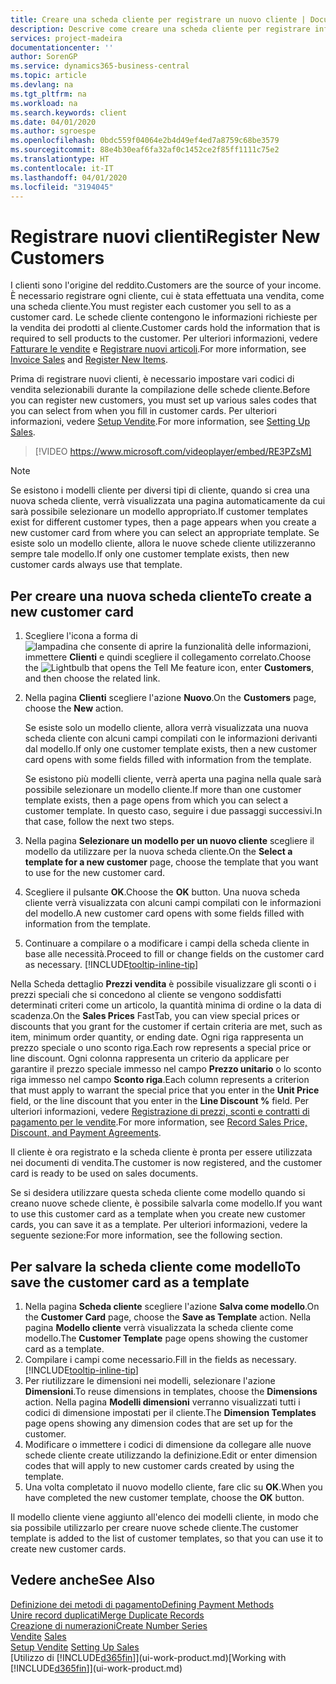 ```yaml
---
title: Creare una scheda cliente per registrare un nuovo cliente | Documenti Microsoft
description: Descrive come creare una scheda cliente per registrare informazioni su ogni nuovo cliente a cui sono rivolte le vendite.
services: project-madeira
documentationcenter: ''
author: SorenGP
ms.service: dynamics365-business-central
ms.topic: article
ms.devlang: na
ms.tgt_pltfrm: na
ms.workload: na
ms.search.keywords: client
ms.date: 04/01/2020
ms.author: sgroespe
ms.openlocfilehash: 0bdc559f04064e2b4d49ef4ed7a8759c68be3579
ms.sourcegitcommit: 88e4b30eaf6fa32af0c1452ce2f85ff1111c75e2
ms.translationtype: HT
ms.contentlocale: it-IT
ms.lasthandoff: 04/01/2020
ms.locfileid: "3194045"
---
```

# <a name="register-new-customers"></a><span data-ttu-id="5a83e-103">Registrare nuovi clienti</span><span class="sxs-lookup"><span data-stu-id="5a83e-103">Register New Customers</span></span>
<span data-ttu-id="5a83e-104">I clienti sono l'origine del reddito.</span><span class="sxs-lookup"><span data-stu-id="5a83e-104">Customers are the source of your income.</span></span> <span data-ttu-id="5a83e-105">È necessario registrare ogni cliente, cui è stata effettuata una vendita, come una scheda cliente.</span><span class="sxs-lookup"><span data-stu-id="5a83e-105">You must register each customer you sell to as a customer card.</span></span> <span data-ttu-id="5a83e-106">Le schede cliente contengono le informazioni richieste per la vendita dei prodotti al cliente.</span><span class="sxs-lookup"><span data-stu-id="5a83e-106">Customer cards hold the information that is required to sell products to the customer.</span></span> <span data-ttu-id="5a83e-107">Per ulteriori informazioni, vedere [Fatturare le vendite](sales-how-invoice-sales.md) e [Registrare nuovi articoli](inventory-how-register-new-items.md).</span><span class="sxs-lookup"><span data-stu-id="5a83e-107">For more information, see [Invoice Sales](sales-how-invoice-sales.md) and [Register New Items](inventory-how-register-new-items.md).</span></span>  

<span data-ttu-id="5a83e-108">Prima di registrare nuovi clienti, è necessario impostare vari codici di vendita selezionabili durante la compilazione delle schede cliente.</span><span class="sxs-lookup"><span data-stu-id="5a83e-108">Before you can register new customers, you must set up various sales codes that you can select from when you fill in customer cards.</span></span> <span data-ttu-id="5a83e-109">Per ulteriori informazioni, vedere [Setup Vendite](sales-setup-sales.md).</span><span class="sxs-lookup"><span data-stu-id="5a83e-109">For more information, see [Setting Up Sales](sales-setup-sales.md).</span></span>

> [!VIDEO https://www.microsoft.com/videoplayer/embed/RE3PZsM]

> [!NOTE]  
> <span data-ttu-id="5a83e-110">Se esistono i modelli cliente per diversi tipi di cliente, quando si crea una nuova scheda cliente, verrà visualizzata una pagina automaticamente da cui sarà possibile selezionare un modello appropriato.</span><span class="sxs-lookup"><span data-stu-id="5a83e-110">If customer templates exist for different customer types, then a page appears when you create a new customer card from where you can select an appropriate template.</span></span> <span data-ttu-id="5a83e-111">Se esiste solo un modello cliente, allora le nuove schede cliente utilizzeranno sempre tale modello.</span><span class="sxs-lookup"><span data-stu-id="5a83e-111">If only one customer template exists, then new customer cards always use that template.</span></span>  

## <a name="to-create-a-new-customer-card"></a><span data-ttu-id="5a83e-112">Per creare una nuova scheda cliente</span><span class="sxs-lookup"><span data-stu-id="5a83e-112">To create a new customer card</span></span>
1. <span data-ttu-id="5a83e-113">Scegliere l'icona a forma di ![lampadina che consente di aprire la funzionalità delle informazioni](media/ui-search/search_small.png "Informazioni sull'operazione che si desidera eseguire"), immettere **Clienti** e quindi scegliere il collegamento correlato.</span><span class="sxs-lookup"><span data-stu-id="5a83e-113">Choose the ![Lightbulb that opens the Tell Me feature](media/ui-search/search_small.png "Tell me what you want to do") icon, enter **Customers**, and then choose the related link.</span></span>  
2. <span data-ttu-id="5a83e-114">Nella pagina **Clienti** scegliere l'azione **Nuovo**.</span><span class="sxs-lookup"><span data-stu-id="5a83e-114">On the **Customers** page, choose the **New** action.</span></span>

    <span data-ttu-id="5a83e-115">Se esiste solo un modello cliente, allora verrà visualizzata una nuova scheda cliente con alcuni campi compilati con le informazioni derivanti dal modello.</span><span class="sxs-lookup"><span data-stu-id="5a83e-115">If only one customer template exists, then a new customer card opens with some fields filled with information from the template.</span></span>

    <span data-ttu-id="5a83e-116">Se esistono più modelli cliente, verrà aperta una pagina nella quale sarà possibile selezionare un modello cliente.</span><span class="sxs-lookup"><span data-stu-id="5a83e-116">If more than one customer template exists, then a page opens from which you can select a customer template.</span></span> <span data-ttu-id="5a83e-117">In questo caso, seguire i due passaggi successivi.</span><span class="sxs-lookup"><span data-stu-id="5a83e-117">In that case, follow the next two steps.</span></span>
3. <span data-ttu-id="5a83e-118">Nella pagina **Selezionare un modello per un nuovo cliente** scegliere il modello da utilizzare per la nuova scheda cliente.</span><span class="sxs-lookup"><span data-stu-id="5a83e-118">On the **Select a template for a new customer** page, choose the template that you want to use for the new customer card.</span></span>
4. <span data-ttu-id="5a83e-119">Scegliere il pulsante **OK**.</span><span class="sxs-lookup"><span data-stu-id="5a83e-119">Choose the **OK** button.</span></span> <span data-ttu-id="5a83e-120">Una nuova scheda cliente verrà visualizzata con alcuni campi compilati con le informazioni del modello.</span><span class="sxs-lookup"><span data-stu-id="5a83e-120">A new customer card opens with some fields filled with information from the template.</span></span>  
5. <span data-ttu-id="5a83e-121">Continuare a compilare o a modificare i campi della scheda cliente in base alle necessità.</span><span class="sxs-lookup"><span data-stu-id="5a83e-121">Proceed to fill or change fields on the customer card as necessary.</span></span> [!INCLUDE[tooltip-inline-tip](includes/tooltip-inline-tip_md.md)]

<span data-ttu-id="5a83e-122">Nella Scheda dettaglio **Prezzi vendita** è possibile visualizzare gli sconti o i prezzi speciali che si concedono al cliente se vengono soddisfatti determinati criteri come un articolo, la quantità minima di ordine o la data di scadenza.</span><span class="sxs-lookup"><span data-stu-id="5a83e-122">On the **Sales Prices** FastTab, you can view special prices or discounts that you grant for the customer if certain criteria are met, such as item, minimum order quantity, or ending date.</span></span> <span data-ttu-id="5a83e-123">Ogni riga rappresenta un prezzo speciale o uno sconto riga.</span><span class="sxs-lookup"><span data-stu-id="5a83e-123">Each row represents a special price or line discount.</span></span> <span data-ttu-id="5a83e-124">Ogni colonna rappresenta un criterio da applicare per garantire il prezzo speciale immesso nel campo **Prezzo unitario** o lo sconto riga immesso nel campo **Sconto riga**.</span><span class="sxs-lookup"><span data-stu-id="5a83e-124">Each column represents a criterion that must apply to warrant the special price that you enter in the **Unit Price** field, or the line discount that you enter in the **Line Discount %** field.</span></span> <span data-ttu-id="5a83e-125">Per ulteriori informazioni, vedere [Registrazione di prezzi, sconti e contratti di pagamento per le vendite](sales-how-record-sales-price-discount-payment-agreements.md).</span><span class="sxs-lookup"><span data-stu-id="5a83e-125">For more information, see [Record Sales Price, Discount, and Payment Agreements](sales-how-record-sales-price-discount-payment-agreements.md).</span></span>

<span data-ttu-id="5a83e-126">Il cliente è ora registrato e la scheda cliente è pronta per essere utilizzata nei documenti di vendita.</span><span class="sxs-lookup"><span data-stu-id="5a83e-126">The customer is now registered, and the customer card is ready to be used on sales documents.</span></span>

<span data-ttu-id="5a83e-127">Se si desidera utilizzare questa scheda cliente come modello quando si creano nuove schede cliente, è possibile salvarla come modello.</span><span class="sxs-lookup"><span data-stu-id="5a83e-127">If you want to use this customer card as a template when you create new customer cards, you can save it as a template.</span></span> <span data-ttu-id="5a83e-128">Per ulteriori informazioni, vedere la seguente sezione:</span><span class="sxs-lookup"><span data-stu-id="5a83e-128">For more information, see the following section.</span></span>

## <a name="to-save-the-customer-card-as-a-template"></a><span data-ttu-id="5a83e-129">Per salvare la scheda cliente come modello</span><span class="sxs-lookup"><span data-stu-id="5a83e-129">To save the customer card as a template</span></span>
1. <span data-ttu-id="5a83e-130">Nella pagina **Scheda cliente** scegliere l'azione **Salva come modello**.</span><span class="sxs-lookup"><span data-stu-id="5a83e-130">On the **Customer Card** page, choose the **Save as Template** action.</span></span> <span data-ttu-id="5a83e-131">Nella pagina **Modello cliente** verrà visualizzata la scheda cliente come modello.</span><span class="sxs-lookup"><span data-stu-id="5a83e-131">The **Customer Template** page opens showing the customer card as a template.</span></span>
2. <span data-ttu-id="5a83e-132">Compilare i campi come necessario.</span><span class="sxs-lookup"><span data-stu-id="5a83e-132">Fill in the fields as necessary.</span></span> [!INCLUDE[tooltip-inline-tip](includes/tooltip-inline-tip_md.md)]
3. <span data-ttu-id="5a83e-133">Per riutilizzare le dimensioni nei modelli, selezionare l'azione **Dimensioni**.</span><span class="sxs-lookup"><span data-stu-id="5a83e-133">To reuse dimensions in templates, choose the **Dimensions** action.</span></span> <span data-ttu-id="5a83e-134">Nella pagina **Modelli dimensioni** verranno visualizzati tutti i codici di dimensione impostati per il cliente.</span><span class="sxs-lookup"><span data-stu-id="5a83e-134">The **Dimension Templates** page opens showing any dimension codes that are set up for the customer.</span></span>
4. <span data-ttu-id="5a83e-135">Modificare o immettere i codici di dimensione da collegare alle nuove schede cliente create utilizzando la definizione.</span><span class="sxs-lookup"><span data-stu-id="5a83e-135">Edit or enter dimension codes that will apply to new customer cards created by using the template.</span></span>  
5. <span data-ttu-id="5a83e-136">Una volta completato il nuovo modello cliente, fare clic su **OK**.</span><span class="sxs-lookup"><span data-stu-id="5a83e-136">When you have completed the new customer template, choose the **OK** button.</span></span>

<span data-ttu-id="5a83e-137">Il modello cliente viene aggiunto all'elenco dei modelli cliente, in modo che sia possibile utilizzarlo per creare nuove schede cliente.</span><span class="sxs-lookup"><span data-stu-id="5a83e-137">The customer template is added to the list of customer templates, so that you can use it to create new customer cards.</span></span>

## <a name="see-also"></a><span data-ttu-id="5a83e-138">Vedere anche</span><span class="sxs-lookup"><span data-stu-id="5a83e-138">See Also</span></span>
[<span data-ttu-id="5a83e-139">Definizione dei metodi di pagamento</span><span class="sxs-lookup"><span data-stu-id="5a83e-139">Defining Payment Methods</span></span>](finance-payment-methods.md)  
[<span data-ttu-id="5a83e-140">Unire record duplicati</span><span class="sxs-lookup"><span data-stu-id="5a83e-140">Merge Duplicate Records</span></span>](sales-how-merge-duplicate-records.md)  
[<span data-ttu-id="5a83e-141">Creazione di numerazioni</span><span class="sxs-lookup"><span data-stu-id="5a83e-141">Create Number Series</span></span>](ui-create-number-series.md)  
<span data-ttu-id="5a83e-142">[Vendite](sales-manage-sales.md)  </span><span class="sxs-lookup"><span data-stu-id="5a83e-142">[Sales](sales-manage-sales.md)  </span></span>  
<span data-ttu-id="5a83e-143">[Setup Vendite](sales-setup-sales.md)  </span><span class="sxs-lookup"><span data-stu-id="5a83e-143">[Setting Up Sales](sales-setup-sales.md)  </span></span>  
<span data-ttu-id="5a83e-144">[Utilizzo di [!INCLUDE[d365fin](includes/d365fin_md.md)]](ui-work-product.md)</span><span class="sxs-lookup"><span data-stu-id="5a83e-144">[Working with [!INCLUDE[d365fin](includes/d365fin_md.md)]](ui-work-product.md)</span></span>
